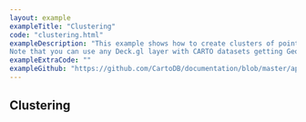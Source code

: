 ```yaml
---
layout: example
exampleTitle: "Clustering"
code: "clustering.html"
exampleDescription: "This example shows how to create clusters of points.<br/><br/>
Note that you can use any Deck.gl layer with CARTO datasets getting GeoJSON data from CARTO's API. This method is recommended for complex layers with datasets below 50Mb."
exampleExtraCode: ""
exampleGithub: "https://github.com/CartoDB/documentation/blob/master/app/content/deck-gl/examples/clustering-and-aggregation/clustering.html"
---
```

## Clustering
